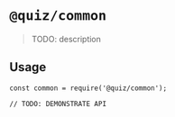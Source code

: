 # `@quiz/common`

> TODO: description

## Usage

```
const common = require('@quiz/common');

// TODO: DEMONSTRATE API
```
